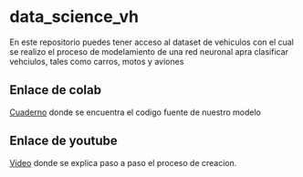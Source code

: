 # data_science_vh

En este repositorio puedes tener acceso al dataset de vehiculos con el cual se realizo el proceso de modelamiento de una red neuronal apra clasificar vehciulos, tales como carros, motos y aviones

## Enlace de colab
[Cuaderno](https://colab.research.google.com/drive/1zuRMtQx6ACrissr8bIpsf0cWAJset50j?usp=sharing) donde se encuentra el codigo fuente de nuestro modelo

## Enlace de youtube
[Video](https://youtu.be/n0oHYbDGubo) donde se explica paso a paso el proceso de creacion.
